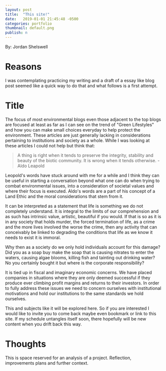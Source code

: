 ```yaml
---
layout: post
title:  "This site!"
date:   2019-01-01 21:45:48 -0500
categories: portfolio
thumbnail: default.png
publish: n
---
```

<!--Basicaly a Temple at the moment-->
By: Jordan Shelswell
# Reasons
  I was contemplating practicing my writing and a draft of a essay like blog post seemed like a quick way to do that and what follows is a first attempt.

# Title
  The focus of most environmental blogs even those adjacent to the top blogs are focused at least as far as I can see on the trend of "Green Lifestyles" and how you can make small choices everyday to help protect the environment. These articles are just generally lacking in considerations pertaining to institutions and society as a whole. While I was looking at these articles I could not help but think that:

  >A thing is right when it tends to preserve the integrity, stability and beauty of the biotic community. It is wrong when it tends otherwise. -Aldo Leapold

  Leopold's words have stuck around with me for a while and I think they can be useful in starting a conversation beyond what one can do when trying to combat environmental issues, into a consideration of societal values and where their focus is executed. Aldo's words are a part of his concept of a Land Ethic and the moral considerations that stem from it.

  It can be interpreted as a statement that life is something we do not completely understand. It is integral to the limits of our comprehension and as such has intrinsic value, artistic, beautiful if you would. If that is so as it is in any society that holds murder, the forced termination of life, as a crime and the more lives involved the worse the crime, then any activity that can conceivably be linked to degrading the conditions that life as we know it needs to exist it is immoral.

  Why then as a society do we only hold individuals account for this damage? Did you as a soap buy make the soap that is causing nitrates to enter the waters, causing algae blooms, killing fish and tainting out drinking water? No you certainly bought it but where is the corporate responsibility?

  It is tied up in fiscal and imaginary economic concerns. We have placed companies in situations where they are only deemed successful if they produce ever climbing profit margins and returns to their investors. In order to fully address these issues we need to concern ourselves with institutional motivations and hold our institutions to the same standards we hold ourselves.

  This and subjects like it will be explored here. So if you are interested I would like to invite you to come back maybe even bookmark or link to this site. If my schedule untangles itself soon, there hopefully will be new content when you drift back this way.

# Thoughts
  This is space reserved for an analysis of a project. Reflection, improvements plans and further context.
